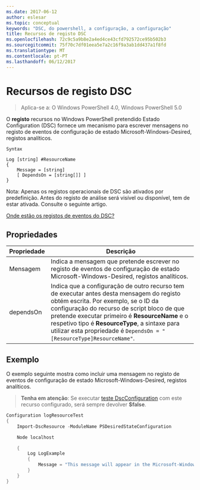 ```yaml
---
ms.date: 2017-06-12
author: eslesar
ms.topic: conceptual
keywords: "DSC, do powershell, a configuração, a configuração"
title: Recursos de registo DSC
ms.openlocfilehash: 72c9c5a9b8e2a4ed4ce43cfd792572ce95b502b3
ms.sourcegitcommit: 75f70c7df01eea5e7a2c16f9a3ab1dd437a1f8fd
ms.translationtype: MT
ms.contentlocale: pt-PT
ms.lasthandoff: 06/12/2017
---
```

# <a name="dsc-log-resource"></a>Recursos de registo DSC 

> Aplica-se a: O Windows PowerShell 4.0, Windows PowerShell 5.0

O __registo__ recursos no Windows PowerShell pretendido Estado Configuration (DSC) fornece um mecanismo para escrever mensagens no registo de eventos de configuração de estado Microsoft-Windows-Desired, registos analíticos.

```
Syntax

Log [string] #ResourceName
{
    Message = [string]
    [ DependsOn = [string[]] ]
}
```

Nota: Apenas os registos operacionais de DSC são ativados por predefinição.
Antes do registo de análise será visível ou disponível, tem de estar ativada.
Consulte o seguinte artigo.

[Onde estão os registos de eventos do DSC?](https://msdn.microsoft.com/en-us/powershell/dsc/troubleshooting#where-are-dsc-event-logs)

## <a name="properties"></a>Propriedades
|  Propriedade  |  Descrição   | 
|---|---| 
| Mensagem| Indica a mensagem que pretende escrever no registo de eventos de configuração de estado Microsoft-Windows-Desired, registos analíticos.| 
| dependsOn | Indica que a configuração de outro recurso tem de executar antes desta mensagem do registo obtém escrita. Por exemplo, se o ID da configuração do recurso de script bloco de que pretende executar primeiro é __ResourceName__ e o respetivo tipo é __ResourceType__, a sintaxe para utilizar esta propriedade é `DependsOn = "[ResourceType]ResourceName"`.| 

## <a name="example"></a>Exemplo

O exemplo seguinte mostra como incluir uma mensagem no registo de eventos de configuração de estado Microsoft-Windows-Desired, registos analíticos.

> **Tenha em atenção**: Se executar [teste DscConfiguration](https://technet.microsoft.com/en-us/library/dn407382.aspx) com este recurso configurado, será sempre devolver **$false**.

```powershell 
Configuration logResourceTest
{
    Import-DscResource -ModuleName PSDesiredStateConfiguration

    Node localhost

    {
        Log LogExample
        {
            Message = "This message will appear in the Microsoft-Windows-Desired State Configuration/Analytic event log."
        }
    }
}
```

